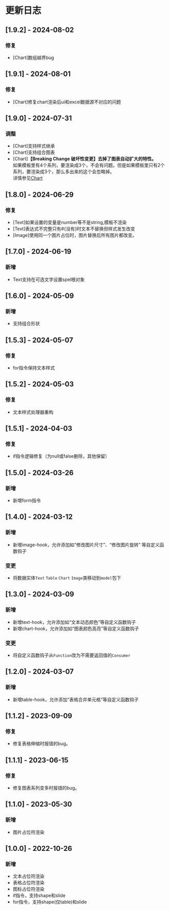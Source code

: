 # 更新日志
## [1.9.2] - 2024-08-02
### 修复
* [Chart]数组越界bug

## [1.9.1] - 2024-08-01
### 修复
* [Chart]修复chart渲染后ui和excel数据源不对应的问题

## [1.9.0] - 2024-07-31
### 调整
* [Chart]支持样式继承
* [Chart]支持组合图表
* [Chart]**【Breaking Change 破坏性变更】去掉了图表自动扩大的特性。**  
    如果模板里有4个系列，要渲染成3个，不会有问题。但是如果模板里只有2个系列，要渲染成3个，那么多出来的这个会忽略掉。  
    详情参见[Chart](./docs/processor/Chart.md)

## [1.8.0] - 2024-06-29
### 修复
* [Text]如果设置的变量是number等不是string,模板不渲染
* [Text]表达式不完整只有#{没有}时文本不替换但样式发生改变
* [Image]使用同一个图片占位时，图片替换后所有图片都改变。

## [1.7.0] - 2024-06-19
### 新增
* Text支持在可选文字设置spel根对象

## [1.6.0] - 2024-05-09
### 新增
* 支持组合形状

## [1.5.3] - 2024-05-07
### 修复
* for指令保持文本样式

## [1.5.2] - 2024-05-03
### 修复
* 文本样式处理器重构

## [1.5.1] - 2024-04-03
### 修复
* if指令逻辑修复（为null或false删除，其他保留）

## [1.5.0] - 2024-03-26
### 新增
* 新增form指令

## [1.4.0] - 2024-03-12
### 新增
* 新增image-hook，允许添加如“修改图片尺寸”、“修改图片旋转” 等自定义函数钩子

### 变更
* 将数据实体`Text` `Table` `Chart` `Image`类移动到`model`包下

## [1.3.0] - 2024-03-09
### 新增
* 新增text-hook，允许添加如“文本动态颜色”等自定义函数钩子
* 新增chart-hook，允许添加如“图表颜色高亮”等自定义函数钩子

### 变更
* 将自定义函数钩子从`Function`改为不需要返回值的`Consumer`

## [1.2.0] - 2024-03-07

### 新增
* 新增table-hook，允许添加“表格合并单元格”等自定义函数钩子

## [1.1.2] - 2023-09-09

### 修复
* 修复表格伸缩时报错的bug。

## [1.1.1] - 2023-06-15

### 修复
* 修复图表系列变多时报错的bug。

## [1.1.0] - 2023-05-30

### 新增
* 图片占位符渲染

## [1.0.0] - 2022-10-26

### 新增
* 文本占位符渲染
* 表格占位符渲染
* 图标占位符渲染
* if指令，支持shape和slide
* for指令，支持shape(仅table)和slide